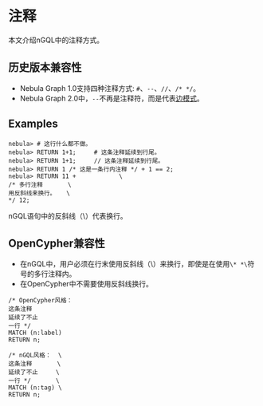 # 注释

本文介绍nGQL中的注释方式。

## 历史版本兼容性

* Nebula Graph 1.0支持四种注释方式: `#`、`--`、`//`、`/* */`。
* Nebula Graph 2.0中，`--`不再是注释符，而是代表[边模式](../3.ngql-guide/1.nGQL-overview/3.graph-patterns.md)。

## Examples

```ngql
nebula> # 这行什么都不做。
nebula> RETURN 1+1;     # 这条注释延续到行尾。
nebula> RETURN 1+1;     // 这条注释延续到行尾。
nebula> RETURN 1 /* 这是一条行内注释 */ + 1 == 2;
nebula> RETURN 11 +            \
/* 多行注释       \
用反斜线来换行。   \
*/ 12;
```

nGQL语句中的反斜线（\）代表换行。

## OpenCypher兼容性

* 在nGQL中，用户必须在行末使用反斜线（\）来换行，即使是在使用`\* *\`符号的多行注释内。
* 在OpenCypher中不需要使用反斜线换行。

```OpenCypher
/* OpenCypher风格：
这条注释
延续了不止
一行 */
MATCH (n:label)
RETURN n;
```

```ngql
/* nGQL风格：  \
这条注释       \
延续了不止     \
一行 */       \
MATCH (n:tag) \
RETURN n;
```
